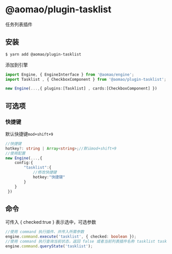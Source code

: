 # @aomao/plugin-tasklist

任务列表插件

## 安装

```bash
$ yarn add @aomao/plugin-tasklist
```

添加到引擎

```ts
import Engine, { EngineInterface } from '@aomao/engine';
import Tasklist , { CheckboxComponent } from '@aomao/plugin-tasklist';

new Engine(...,{ plugins:[Tasklist] , cards:[CheckboxComponent] })
```

## 可选项

### 快捷键

默认快捷键`mod+shift+9`

```ts
//快捷键
hotkey?: string | Array<string>;//默认mod+shift+9
//使用配置
new Engine(...,{
    config:{
        "tasklist":{
            //修改快捷键
            hotkey:"快捷键"
        }
    }
 })
```

## 命令

可传入 { checked:true } 表示选中，可选参数

```ts
//使用 command 执行插件、并传入所需参数
engine.command.execute('tasklist', { checked: boolean });
//使用 command 执行查询当前状态，返回 false 或者当前列表插件名称 tasklist tasklist unorderedlist
engine.command.queryState('tasklist');
```
